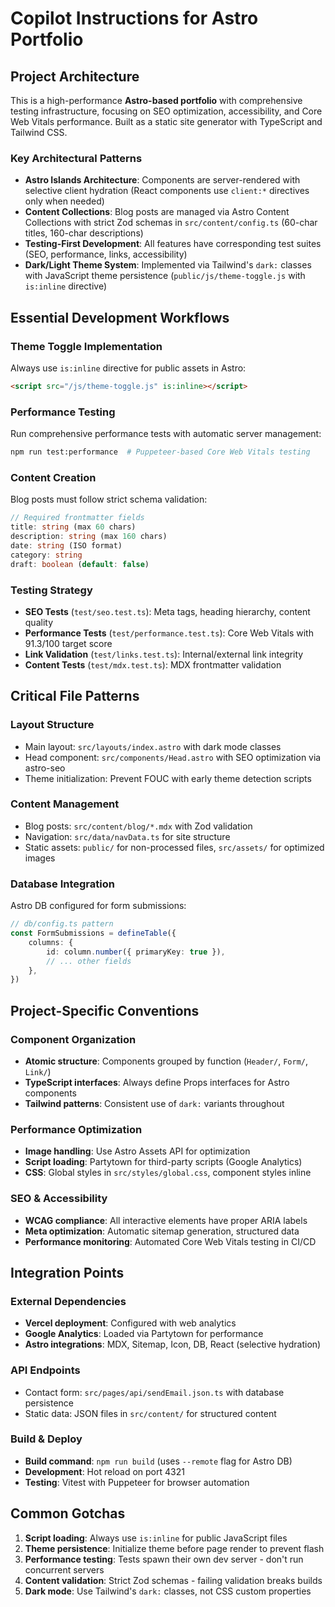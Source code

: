 # Copilot Instructions for Astro Portfolio

## Project Architecture

This is a high-performance **Astro-based portfolio** with comprehensive testing infrastructure, focusing on SEO optimization, accessibility, and Core Web Vitals performance. Built as a static site generator with TypeScript and Tailwind CSS.

### Key Architectural Patterns

- **Astro Islands Architecture**: Components are server-rendered with selective client hydration (React components use `client:*` directives only when needed)
- **Content Collections**: Blog posts are managed via Astro Content Collections with strict Zod schemas in `src/content/config.ts` (60-char titles, 160-char descriptions)
- **Testing-First Development**: All features have corresponding test suites (SEO, performance, links, accessibility)
- **Dark/Light Theme System**: Implemented via Tailwind's `dark:` classes with JavaScript theme persistence (`public/js/theme-toggle.js` with `is:inline` directive)

## Essential Development Workflows

### Theme Toggle Implementation

Always use `is:inline` directive for public assets in Astro:

```html
<script src="/js/theme-toggle.js" is:inline></script>
```

### Performance Testing

Run comprehensive performance tests with automatic server management:

```bash
npm run test:performance  # Puppeteer-based Core Web Vitals testing
```

### Content Creation

Blog posts must follow strict schema validation:

```typescript
// Required frontmatter fields
title: string (max 60 chars)
description: string (max 160 chars)
date: string (ISO format)
category: string
draft: boolean (default: false)
```

### Testing Strategy

- **SEO Tests** (`test/seo.test.ts`): Meta tags, heading hierarchy, content quality
- **Performance Tests** (`test/performance.test.ts`): Core Web Vitals with 91.3/100 target score
- **Link Validation** (`test/links.test.ts`): Internal/external link integrity
- **Content Tests** (`test/mdx.test.ts`): MDX frontmatter validation

## Critical File Patterns

### Layout Structure

- Main layout: `src/layouts/index.astro` with dark mode classes
- Head component: `src/components/Head.astro` with SEO optimization via astro-seo
- Theme initialization: Prevent FOUC with early theme detection scripts

### Content Management

- Blog posts: `src/content/blog/*.mdx` with Zod validation
- Navigation: `src/data/navData.ts` for site structure
- Static assets: `public/` for non-processed files, `src/assets/` for optimized images

### Database Integration

Astro DB configured for form submissions:

```typescript
// db/config.ts pattern
const FormSubmissions = defineTable({
	columns: {
		id: column.number({ primaryKey: true }),
		// ... other fields
	},
})
```

## Project-Specific Conventions

### Component Organization

- **Atomic structure**: Components grouped by function (`Header/`, `Form/`, `Link/`)
- **TypeScript interfaces**: Always define Props interfaces for Astro components
- **Tailwind patterns**: Consistent use of `dark:` variants throughout

### Performance Optimization

- **Image handling**: Use Astro Assets API for optimization
- **Script loading**: Partytown for third-party scripts (Google Analytics)
- **CSS**: Global styles in `src/styles/global.css`, component styles inline

### SEO & Accessibility

- **WCAG compliance**: All interactive elements have proper ARIA labels
- **Meta optimization**: Automatic sitemap generation, structured data
- **Performance monitoring**: Automated Core Web Vitals testing in CI/CD

## Integration Points

### External Dependencies

- **Vercel deployment**: Configured with web analytics
- **Google Analytics**: Loaded via Partytown for performance
- **Astro integrations**: MDX, Sitemap, Icon, DB, React (selective hydration)

### API Endpoints

- Contact form: `src/pages/api/sendEmail.json.ts` with database persistence
- Static data: JSON files in `src/content/` for structured content

### Build & Deploy

- **Build command**: `npm run build` (uses `--remote` flag for Astro DB)
- **Development**: Hot reload on port 4321
- **Testing**: Vitest with Puppeteer for browser automation

## Common Gotchas

1. **Script loading**: Always use `is:inline` for public JavaScript files
2. **Theme persistence**: Initialize theme before page render to prevent flash
3. **Performance testing**: Tests spawn their own dev server - don't run concurrent servers
4. **Content validation**: Strict Zod schemas - failing validation breaks builds
5. **Dark mode**: Use Tailwind's `dark:` classes, not CSS custom properties
